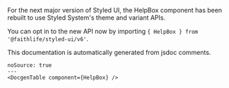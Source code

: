 For the next major version of Styled UI, the HelpBox component has been rebuilt to use Styled System's theme and variant APIs.

You can opt in to the new API now by importing `{ HelpBox } from '@faithlife/styled-ui/v6'`.

This documentation is automatically generated from jsdoc comments.

```react
noSource: true
---
<DocgenTable component={HelpBox} />
```
